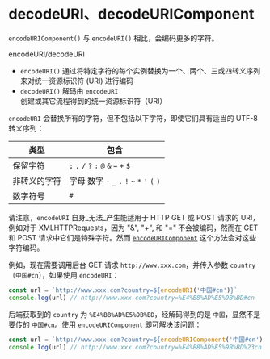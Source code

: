 # decodeURI、decodeURIComponent

`encodeURIComponent()` 与 `encodeURI()` 相比，会编码更多的字符。

encodeURI/decodeURI

- `encodeURI()` 通过将特定字符的每个实例替换为一个、两个、三或四转义序列来对统一资源标识符 (URI) 进行编码
- `decodeURI()` 解码由 `encodeURI` 创建或其它流程得到的统一资源标识符（URI）

`encodeURI` 会替换所有的字符，但不包括以下字符，即使它们具有适当的 UTF-8 转义序列：

| 类型 | 包含 |
| --- | --- |
| 保留字符 | `;` `,` `/` `?` `:` `@` `&` `=` `+` `$` |
| 非转义的字符 | 字母 数字 `-` `_` `.` `!` `~` `*` `'` `(` `)` |
| 数字符号 | `#` |

请注意，`encodeURI` 自身_无法_产生能适用于 HTTP GET 或 POST 请求的 URI，例如对于 XMLHTTPRequests，因为 "&", "+", 和 "=" 不会被编码，然而在 GET 和 POST 请求中它们是特殊字符。然而 [`encodeURIComponent`](https://developer.mozilla.org/zh-CN/docs/Web/JavaScript/Reference/Global_Objects/encodeURIComponent) 这个方法会对这些字符编码。

例如，现在需要调用后台 GET 请求 `http://www.xxx.com`，并传入参数 `country`（`中国#cn`），如果使用 `encodeURI`：

```js
const url = `http://www.xxx.com?country=${encodeURI('中国#cn')}`
console.log(url) // http://www.xxx.com?country=%E4%B8%AD%E5%9B%BD#cn
```

后端获取到的 `country` 为 `%E4%B8%AD%E5%9B%BD`，经解码得到的是 `中国`，显然不是要传的 `中国#cn`。使用 `encodeURIComponent` 即可解决该问题：

```js
const url = `http://www.xxx.com?country=${encodeURIComponent('中国#cn')}`
console.log(url) // http://www.xxx.com?country=%E4%B8%AD%E5%9B%BD%23cn
```
